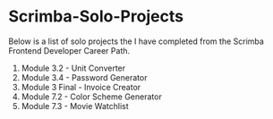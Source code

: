 # Scrimba-Solo-Projects

Below is a list of solo projects the I have completed from the Scrimba Frontend Developer Career Path.

1. Module 3.2 - Unit Converter
2. Module 3.4 - Password Generator
3. Module 3 Final - Invoice Creator
4. Module 7.2 - Color Scheme Generator
5. Module 7.3 - Movie Watchlist

